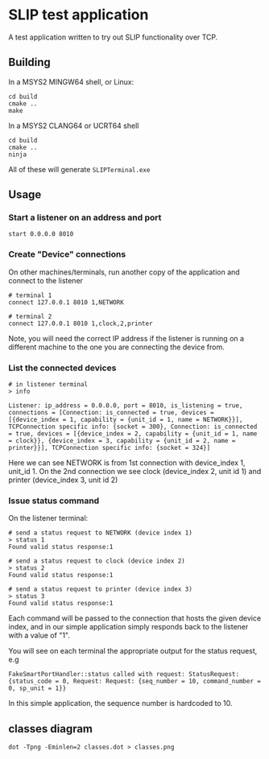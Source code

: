 # SLIP test application

A test application written to try out SLIP functionality over TCP.

## Building

In a MSYS2 MINGW64 shell, or Linux:

```shell
cd build
cmake ..
make
```

In a MSYS2 CLANG64 or UCRT64 shell

```shell
cd build
cmake ..
ninja
```

All of these will generate `SLIPTerminal.exe`

## Usage

### Start a listener on an address and port

```shell
start 0.0.0.0 8010
```

### Create "Device" connections

On other machines/terminals, run another copy of the application and connect to the listener

```shell
# terminal 1
connect 127.0.0.1 8010 1,NETWORK

# terminal 2
connect 127.0.0.1 8010 1,clock,2,printer
```

Note, you will need the correct IP address if the listener is running on a different machine to the one you are connecting the device from.

### List the connected devices

```text
# in listener terminal
> info

Listener: ip_address = 0.0.0.0, port = 8010, is_listening = true, connections = [Connection: is_connected = true, devices = [{device_index = 1, capability = {unit_id = 1, name = NETWORK}}], TCPConnection specific info: {socket = 300}, Connection: is_connected = true, devices = [{device_index = 2, capability = {unit_id = 1, name = clock}}, {device_index = 3, capability = {unit_id = 2, name = printer}}], TCPConnection specific info: {socket = 324}]
```

Here we can see NETWORK is from 1st connection with device_index 1, unit_id 1.
On the 2nd connection we see clock (device_index 2, unit id 1) and printer (device_index 3, unit id 2)

### Issue status command

On the listener terminal:

```text
# send a status request to NETWORK (device index 1)
> status 1
Found valid status response:1

# send a status request to clock (device index 2)
> status 2
Found valid status response:1

# send a status request to printer (device index 3)
> status 3
Found valid status response:1
```

Each command will be passed to the connection that hosts the given device index, and in our simple application simply responds back to the listener with a value of "1".

You will see on each terminal the appropriate output for the status request, e.g

```text
FakeSmartPortHandler::status called with request: StatusRequest: {status_code = 0, Request: Request: {seq_number = 10, command_number = 0, sp_unit = 1}}
```

In this simple application, the sequence number is hardcoded to 10.

## classes diagram

```shell
dot -Tpng -Eminlen=2 classes.dot > classes.png
```
